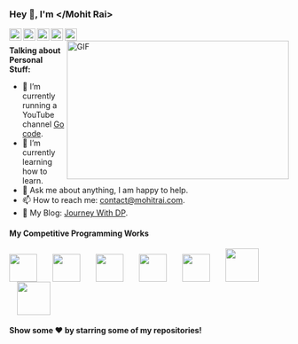 ### Hey 👋, I'm </Mohit Rai>

<a href="https://www.linkedin.com/in/mohit-rai-4aa576167/">
  <img align="left" alt="Mohit's LinkdeIN" width="22px" src="https://cdn.jsdelivr.net/npm/simple-icons@v3/icons/linkedin.svg" />
</a>
<a href="https://www.instagram.com/mohitrai092/">
  <img align="left" alt="Mohit's Insta" width="22px" src="https://cdn.jsdelivr.net/npm/simple-icons@v3/icons/instagram.svg" />
</a>
<a href="https://twitter.com/Go_c0de">
  <img align="left" alt="Mohit Rai | Twitter" width="22px" src="https://cdn.jsdelivr.net/npm/simple-icons@v3/icons/twitter.svg" />
</a>
<a href="https://www.quora.com/profile/Mohit-Rai-41">
  <img align="left" alt="Mohit Rai | Quora" width="22px" src="https://cdn.jsdelivr.net/npm/simple-icons@v3/icons/quora.svg" />
</a>
<a href="https://www.facebook.com/cenation092">
  <img align="left" alt="Mohit Rai | Facebook" width="22px" src="https://cdn.jsdelivr.net/npm/simple-icons@v3/icons/facebook.svg" />
</a>

<br/>

<!-- https://media.giphy.com/media/SWoSkN6DxTszqIKEqv/giphy.gif -->
<img align="right" height="250" width="400" alt="GIF" src="https://miro.medium.com/max/1360/1*IRGHmiGsa16stedQvIaZfw.gif" />

**Talking about Personal Stuff:**

- 🔭 I’m currently running a YouTube channel [Go code](https://www.youtube.com/c/Gocode/).
- 🌱 I’m currently learning how to learn.
- 💬 Ask me about anything, I am happy to help.
- 📫 How to reach me: [contact@mohitrai.com](mailto:contact@mohitrai.com).
- 🔗 My Blog: [Journey With DP](http://journeywithdp.blogspot.com/).

#### My Competitive Programming Works
<div dir="ltr" style="text-align: left;" trbidi="on">
<div class="separator" style="clear: both; text-align: left;">
<a href="https://www.codechef.com/users/cenation092" imageanchor="1" style="margin-right: 1em;"><img border="0" data-original-height="50" data-original-width="50" height="50" src="https://1.bp.blogspot.com/-xqqxr0Yeesc/XtEM5L986FI/AAAAAAAAb24/v4Nc0w1wUaA4U8BFIhAk0qYiG1MBArN8wCPcBGAYYCw/s200/codechef.png" width="50" /></a><a href="https://www.hackerrank.com/cenation092?hr_r=1" imageanchor="1" style="margin-left: 1em; margin-right: 1em;"><img border="0" data-original-height="50" data-original-width="50" height="50" src="https://1.bp.blogspot.com/-lspFKSc7Gm0/XtEM5_CA9xI/AAAAAAAAb2s/cdReqJCGiYQuNcWdNmFycrj1LvVqbYVZACPcBGAYYCw/s200/hackerrank.png" width="50" /></a><a href="https://codeforces.com/profile/last_death" imageanchor="1" style="margin-left: 1em; margin-right: 1em;"><img border="0" data-original-height="50" data-original-width="50" height="50" src="https://1.bp.blogspot.com/-p2vzLMCtTMc/XtEM5JJeXyI/AAAAAAAAb20/CRZPy-eFjEIQBzy6zBzUX7SgjEtV9DBaACPcBGAYYCw/s200/codeforces1.png" width="50" /></a><a href="https://www.spoj.com/users/cenation092/" imageanchor="1" style="margin-left: 1em; margin-right: 1em;"><img border="0" data-original-height="50" data-original-width="50" height="50" src="https://1.bp.blogspot.com/-i-isVSmiyu8/XtEM6somRhI/AAAAAAAAb28/i9FZPxwjZZY3Jar0Ex2wVe481dcdV7R9QCPcBGAYYCw/s200/spoj.png" width="50" /></a><a href="https://www.hackerearth.com/@cenation092" imageanchor="1" style="margin-left: 1em; margin-right: 1em;"><img border="0" data-original-height="50" data-original-width="50" height="50" src="https://1.bp.blogspot.com/-f190GUkMuTc/XtEM5n6hN7I/AAAAAAAAb2w/lXKp-FtBWfIQ4_YSbzuPZAS_W3gZPRVkwCPcBGAYYCw/s200/hackerearth.png" width="50" /></a><a href="https://www.interviewbit.com/profile/mohit-rai" imageanchor="1" style="margin-left: 1em; margin-right: 1em;"><img border="0" data-original-height="60" data-original-width="60" height="60" src="https://1.bp.blogspot.com/-jSoQ2D74C5o/XtEM5-f4ChI/AAAAAAAAb20/3DcswFNcVLYEKM1PoCZjzHSrYaODRNlkACPcBGAYYCw/s200/interview.jpeg" width="60" /></a><a href="https://icpc.baylor.edu/ICPCID/SCJERP75UFMP" imageanchor="1" style="margin-left: 1em; margin-right: 1em;"><img border="0" data-original-height="60" data-original-width="60" height="60" src="https://1.bp.blogspot.com/-XSQiG59Jjm4/XtEM4ydcg8I/AAAAAAAAb20/u3oya2ZdElcM2bESfN9AxFOOD2Lg5T3AQCPcBGAYYCw/s200/acm.jpeg" width="60" /></a></div>
</div>

#### Show some ❤️     by starring some of my repositories!
